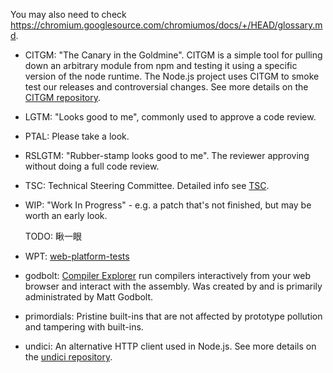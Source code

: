 You may also need to check <https://chromium.googlesource.com/chromiumos/docs/+/HEAD/glossary.md>.

* CITGM: "The Canary in the Goldmine". CITGM is a simple tool for pulling down
  an arbitrary module from npm and testing it using a specific version of the
  node runtime. The Node.js project uses CITGM to smoke test our releases and
  controversial changes. See more details on the [CITGM repository](https://github.com/nodejs/citgm).
* LGTM: "Looks good to me", commonly used to approve a code review.
* PTAL: Please take a look.
* RSLGTM: "Rubber-stamp looks good to me". The reviewer approving without doing
  a full code review.
* TSC: Technical Steering Committee. Detailed info see
  [TSC](./GOVERNANCE.md#technical-steering-committee).
* WIP: "Work In Progress" - e.g. a patch that's not finished, but may be worth
  an early look.

  TODO: 瞅一眼
* WPT: [web-platform-tests](https://github.com/web-platform-tests/wpt)
* godbolt: [Compiler Explorer](https://godbolt.org/) run compilers interactively
  from your web browser and interact with the assembly. Was created by and is
  primarily administrated by Matt Godbolt.
* primordials: Pristine built-ins that are not affected by prototype pollution
  and tampering with built-ins.
* undici: An alternative HTTP client used in Node.js. See more details
  on the [undici repository](https://github.com/nodejs/undici).
